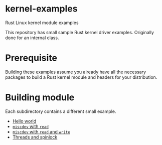 # kernel-examples
Rust Linux kernel module examples

This repository has small sample Rust kernel driver examples.
Originally done for an internal class.

# Prerequisite
Building these examples assume you already have all the necessary
packages to build a Rust kernel module and headers for your distribution.

# Building module
Each subdirectory contains a different small example.

- [Hello world](1-hello/README.md)
- [`miscdev` with `read`](2-miscdev_read/README.md)
- [`miscdev` with `read` and `write`](3-miscdev/README.md)
- [Threads and spinlock](4-threads_spinlock/README.md)

